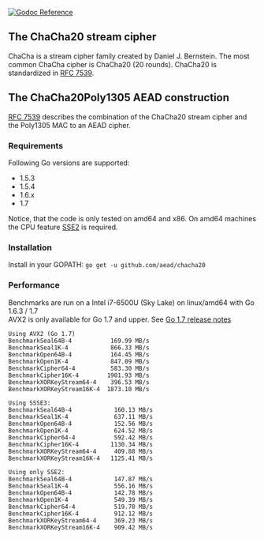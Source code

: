 [![Godoc Reference](https://godoc.org/github.com/aead/chacha20?status.svg)](https://godoc.org/github.com/aead/chacha20)

## The ChaCha20 stream cipher

ChaCha is a stream cipher family created by Daniel J. Bernstein. The most common ChaCha cipher is
ChaCha20 (20 rounds). ChaCha20 is standardized in [RFC 7539](https://tools.ietf.org/html/rfc7539 "RFC 7539").

## The ChaCha20Poly1305 AEAD construction

[RFC 7539](https://tools.ietf.org/html/rfc7539 "RFC 7539") describes the combination
of the ChaCha20 stream cipher and the Poly1305 MAC to an AEAD cipher.

### Requirements
Following Go versions are supported:
 - 1.5.3
 - 1.5.4
 - 1.6.x
 - 1.7

Notice, that the code is only tested on amd64 and x86.
On amd64 machines the CPU feature [SSE2](https://en.wikipedia.org/wiki/SSE2 "Wikipedia") is required. 

### Installation
Install in your GOPATH: `go get -u github.com/aead/chacha20`  

### Performance
Benchmarks are run on a Intel i7-6500U (Sky Lake) on linux/amd64 with Go 1.6.3 / 1.7  
AVX2 is only available for Go 1.7 and upper. See [Go 1.7 release notes](https://tip.golang.org/doc/go1.7) 
```
Using AVX2 (Go 1.7)
BenchmarkSeal64B-4           169.99 MB/s
BenchmarkSeal1K-4            866.33 MB/s
BenchmarkOpen64B-4           164.45 MB/s
BenchmarkOpen1K-4            847.09 MB/s
BenchmarkCipher64-4          583.30 MB/s
BenchmarkCipher16K-4        1901.93 MB/s
BenchmarkXORKeyStream64-4    396.53 MB/s
BenchmarkXORKeyStream16K-4  1873.10 MB/s

Using SSSE3:
BenchmarkSeal64B-4        	  160.13 MB/s
BenchmarkSeal1K-4         	  637.11 MB/s
BenchmarkOpen64B-4        	  152.56 MB/s
BenchmarkOpen1K-4         	  624.52 MB/s
BenchmarkCipher64-4       	  592.42 MB/s
BenchmarkCipher16K-4      	 1130.34 MB/s
BenchmarkXORKeyStream64-4 	  409.88 MB/s
BenchmarkXORKeyStream16K-4	 1125.41 MB/s

Using only SSE2:
BenchmarkSeal64B-4        	  147.87 MB/s
BenchmarkSeal1K-4         	  556.16 MB/s
BenchmarkOpen64B-4        	  142.78 MB/s
BenchmarkOpen1K-4         	  549.39 MB/s
BenchmarkCipher64-4       	  519.70 MB/s
BenchmarkCipher16K-4      	  912.12 MB/s
BenchmarkXORKeyStream64-4 	  369.23 MB/s
BenchmarkXORKeyStream16K-4	  909.42 MB/s
```
